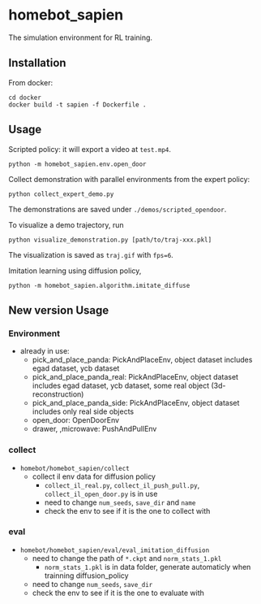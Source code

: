 # homebot_sapien
The simulation environment for RL training.

## Installation
From docker:
```
cd docker
docker build -t sapien -f Dockerfile .
```

## Usage
Scripted policy: it will export a video at `test.mp4`.
```
python -m homebot_sapien.env.open_door
```

Collect demonstration with parallel environments from the expert policy:
```
python collect_expert_demo.py
```
The demonstrations are saved under `./demos/scripted_opendoor`.

To visualize a demo trajectory, run
```
python visualize_demonstration.py [path/to/traj-xxx.pkl]
```
The visualization is saved as `traj.gif` with `fps=6`.

Imitation learning using diffusion policy,
```
python -m homebot_sapien.algorithm.imitate_diffuse
```

## New version Usage

### Environment 

- already in use:
  - pick_and_place_panda: PickAndPlaceEnv, object dataset includes egad dataset, ycb dataset
  - pick_and_place_panda_real: PickAndPlaceEnv, object dataset includes egad dataset, ycb dataset, some real object (3d-reconstruction)
  - pick_and_place_panda_side: PickAndPlaceEnv, object dataset includes only real side objects
  - open_door: OpenDoorEnv
  - drawer, ,microwave: PushAndPullEnv
  

### collect

- `homebot/homebot_sapien/collect`
  - collect il env data for diffusion policy
    - `collect_il_real.py`, `collect_il_push_pull.py`, `collect_il_open_door.py` is in use
    - need to change `num_seeds`, `save_dir` and `name`
    - check the env to see if it is the one to collect with
  
### eval 

- `homebot/homebot_sapien/eval/eval_imitation_diffusion`
  - need to change the path of `*.ckpt` and `norm_stats_1.pkl` 
    - `norm_stats_1.pkl` is in data folder, generate automaticly when trainning diffusion_policy
  - need to change `num_seeds`, `save_dir` 
  - check the env to see if it is the one to evaluate with
